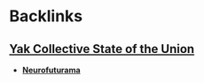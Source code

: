 
# Backlinks
## [Yak Collective State of the Union](<Yak Collective State of the Union.md>)
- [**Neurofuturama**](<**Neurofuturama**.md>)

